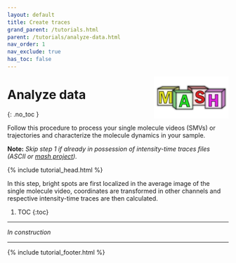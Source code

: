 ```yaml
---
layout: default
title: Create traces
grand_parent: /tutorials.html
parent: /tutorials/analyze-data.html
nav_order: 1
nav_exclude: true
has_toc: false
---
```


<img src="../../assets/images/logos/logo-tutorials_400px.png" width="170" style="float:right; margin-left: 15px;"/>

# Analyze data
{: .no_toc }

Follow this procedure to process your single molecule videos (SMVs) or trajectories and characterize the molecule dynamics in your sample.

**Note:** *Skip step 1 if already in possession of intensity-time traces files (ASCII or 
[mash project](../../output-files/mash-mash-project.html)).*

{% include tutorial_head.html %}

In this step, bright spots are first localized in the average image of the single molecule video, coordinates are transformed in other channels and respective intensity-time traces are then calculated.

1. TOC
{:toc}

---

*In construction*

<!--
## Setup working area

During your analysis, several files will be automatically or manually exported.
For organisation purpose, we recommend to create one root folder per video file and to place the video file in this folder.

To prepare the working area for analysis:

{: .bg-grey-lt-000 .pt-3 .pb-2 .pl-7 .pr-4}
1. <u>Create a root folder</u>: name it after your video file for instance.  
     
1. <u>Set root folder</u>: browse and select your root folder in MASH-FRET's 
[tool bar](../../Getting_started.html#interface).  
     
1. <u>Select module</u>: 
[Video processing](../../video-processing.html) in MASH-FRET's 
[tool bar](../../Getting_started.html#interface).


## Fill in experiment settings

MASH-FRET is compatible with various experiment settings. 
The functionalities adapts automatically to the number of channels, number of alternating lasers and fluorophore properties.

To inform the software about your experiment settings, <u>Fill in</u> panel 
[Experiment Settings](../../video-processing/panels/panel-experiment-settings.html).


## Crate the transformation file

The transformation file contains mathematical operations used to transpose positions from one video channel to all others. 
Skip this step if your experiment is set with only one channel.

The transformation is calculated from a set of reference coordinates mapped and transposed by hand. 
This is done on a **reference image**, where reference emitters (usually fluorescent beads) shine light in all video channels.

To obtain the reference image from a reference video:

{: .bg-grey-lt-000 .pt-3 .pb-2 .pl-7 .pr-4}
1. <u>Load the reference video</u> file in the 
[Visualization area](../../video-processing/panels/area-visualization.html)  
      
1. <u>Export an average image</u>: use the full video length (from frame 1 to ending frame) and a frame interval of 1; see 
[Average image](../../video-processing/panels/panel-molecule-coordinates.html#average-image) for more information.

To map reference coordinates:

{: .bg-grey-lt-000 .pt-3 .pb-2 .pl-7 .pr-4}
1. <u>Load the reference image</u>  
     
1. <u>Map coordinates</u>  
     
1. <u>Export reference coordinates</u>


To create the transformation file:

{: .bg-grey-lt-000 .pt-3 .pb-2 .pl-7 .pr-4}
1. <u>Calculate transformation</u> and save to file.  
     
1. <u>Check the quality</u> of transformation

The transformation is specific to your setup. 
Create a new transformation file solely when your setup gets realigned.


## Localize bright spots

{: .bg-grey-lt-000 .pt-3 .pb-2 .pl-7 .pr-4}
1. With your SMV file in hands export an <u>average image</u>.  
     
1. Find and save bright spots coordinates with <u>Spotfinder</u>.  


## Transform spots coordinates

1. <u>Transform</u> spots coordinates to other channels.


## Create and export intensity-time traces

Create <u>intensity-time traces</u> of donor and acceptor channels and save data to a 
[mash project](../../output-files/mash-mash-project.html) file.
-->

---

{% include tutorial_footer.html %}
